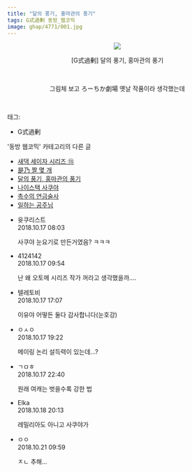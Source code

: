 ```yaml
---
title: "달의 풍기, 홍마관의 풍기"
tags: G式過剰 동방_웹코믹
image: ghap/4771/001.jpg
---
```

<div class="article">
<p style="text-align: center; clear: none; float: none;"><img src="{{ site.nasurl }}/ghap/4771/001.jpg"/></p>
<p style="text-align: center; clear: none; float: none;">[G式過剰] 달의 풍기, 홍마관의 풍기</p>
<p style="text-align: center; clear: none; float: none;"><br/></p>
<p style="text-align: center; clear: none; float: none;">그림체 보고 ろーちか劇場 옛날 작품이라 생각했는데</p>
<p><br/></p>
</div><div class="tagTrail">
<p>태그: </p>
<ul>
<li>G式過剰</li>
</ul>
</div><div class="another">
<p>'동방 웹코믹' 카테고리의 다른 글</p>
<ul>
<li><a href="/2018-10-21-ghap_4780">새댁 세이자 시리즈 ⑬</a></li>
<li><a href="/2018-10-20-ghap_4777">是乃 짤 몇 개</a></li>
<li><a href="/2018-10-17-ghap_4771">달의 풍기, 홍마관의 풍기</a></li>
<li><a href="/2018-10-09-ghap_4753">나이스택 사쿠야</a></li>
<li><a href="/2018-10-09-ghap_4752">촉수의 연금술사</a></li>
<li><a href="/2018-10-09-ghap_4750">일하는 공주님</a></li>
</ul>
</div><div class="cb_module cb_fluid">
<div class="cb_wrt cb_profile">
<div class="comment">
<ul>
<li class="cb_thumb_off" id="comment15356934">
<div class="cb_comment_area">
<div class="cb_info_area">
<div class="cb_section">
<span class="cb_nick_name">윳쿠리스트</span>
</div>
<div class="cb_section">
<span class="cb_date">2018.10.17 08:03 </span>
</div>
</div>
<div class="cb_dsc_comment">
<p class="cb_dsc">
											사쿠야 눈요기로 만든거였음? ㅋㅋㅋ
										</p>
</div>
</div></li>
<li class="cb_thumb_off" id="comment15356968">
<div class="cb_comment_area">
<div class="cb_info_area">
<div class="cb_section">
<span class="cb_nick_name">4124142</span>
</div>
<div class="cb_section">
<span class="cb_date">2018.10.17 09:54 </span>
</div>
</div>
<div class="cb_dsc_comment">
<p class="cb_dsc">
											난 왜 오토메 시리즈 작가 꺼라고 생각했을까....
										</p>
</div>
</div></li>
<li class="cb_thumb_off" id="comment15357213">
<div class="cb_comment_area">
<div class="cb_info_area">
<div class="cb_section">
<span class="cb_nick_name">텔레토비</span>
</div>
<div class="cb_section">
<span class="cb_date">2018.10.17 17:07 </span>
</div>
</div>
<div class="cb_dsc_comment">
<p class="cb_dsc">
											이유야 어떻든 둘다 감사합니다(눈호강)
										</p>
</div>
</div></li>
<li class="cb_thumb_off" id="comment15357258">
<div class="cb_comment_area">
<div class="cb_info_area">
<div class="cb_section">
<span class="cb_nick_name">ㅇㅅㅇ</span>
</div>
<div class="cb_section">
<span class="cb_date">2018.10.17 19:22 </span>
</div>
</div>
<div class="cb_dsc_comment">
<p class="cb_dsc">
											메이링 논리 설득력이 있는데...?
										</p>
</div>
</div></li>
<li class="cb_thumb_off" id="comment15357359">
<div class="cb_comment_area">
<div class="cb_info_area">
<div class="cb_section">
<span class="cb_nick_name">ㄱㅁㅎ</span>
</div>
<div class="cb_section">
<span class="cb_date">2018.10.17 22:40 </span>
</div>
</div>
<div class="cb_dsc_comment">
<p class="cb_dsc">
											원래 여캐는 벗을수록 강한 법
										</p>
</div>
</div></li>
<li class="cb_thumb_off" id="comment15357908">
<div class="cb_comment_area">
<div class="cb_info_area">
<div class="cb_section">
<span class="cb_nick_name">Elka</span>
</div>
<div class="cb_section">
<span class="cb_date">2018.10.18 20:13 </span>
</div>
</div>
<div class="cb_dsc_comment">
<p class="cb_dsc">
											레밀리아도 아니고 사쿠야가
										</p>
</div>
</div></li>
<li class="cb_thumb_off" id="comment15359063">
<div class="cb_comment_area">
<div class="cb_info_area">
<div class="cb_section">
<span class="cb_nick_name">ㅇㅇ</span>
</div>
<div class="cb_section">
<span class="cb_date">2018.10.21 09:59 </span>
</div>
</div>
<div class="cb_dsc_comment">
<p class="cb_dsc">
											ㅈㄴ 추해...
										</p>
</div>
</div></li>
</ul>
</div>
</div><!-- commentList close -->
</div>
